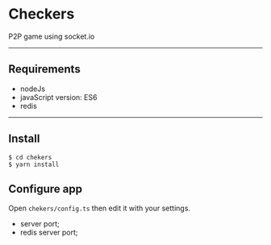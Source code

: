 # Checkers

P2P game using socket.io

---
## Requirements

- nodeJs
- javaScript version: ES6
- redis

---

## Install

    $ cd chekers
    $ yarn install

## Configure app

Open `chekers/config.ts` then edit it with your settings. 

- server port;
- redis server port;

